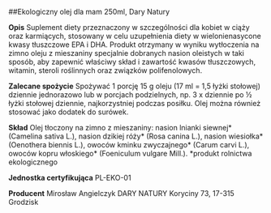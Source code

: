 ##Ekologiczny olej dla mam 250ml, Dary Natury

**Opis** Suplement diety przeznaczony w szczególności dla kobiet w ciąży oraz karmiących, stosowany w celu uzupełnienia diety w wielonienasycone kwasy tłuszczowe EPA i DHA. Produkt otrzymany w wyniku wytłoczenia na zimno oleju z mieszaniny specjalnie dobranych nasion oleistych w taki sposób, aby zapewnić właściwy skład i zawartość kwasów tłuszczowych, witamin, steroli roślinnych oraz związków polifenolowych.

**Zalecane spożycie** Spożywać 1 porcję 15 g oleju (17 ml = 1,5 łyżki stołowej) dziennie jednorazowo lub w porcjach podzielnych, np. 3 x dziennie po ½ łyżki stołowej dziennie, najkorzystniej podczas posiłku. Olej można również stosować jako dodatek do surówek.

**Skład** Olej tłoczony na zimno z mieszaniny: nasion lnianki siewnej* (Camelina sativa L.), nasion dzikiej róży* (Rosa canina L.), nasion wiesiołka* (Oenothera biennis L.), owoców kminku zwyczajnego* (Carum carvi L.), owoców kopru włoskiego* (Foeniculum vulgare Mill.).
*produkt rolnictwa ekologicznego

**Jednostka certyfikująca** PL-EKO-01

**Producent** Mirosław Angielczyk DARY NATURY
Koryciny 73, 17-315 Grodzisk